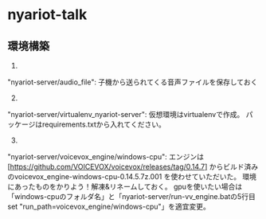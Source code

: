 # nyariot-talk
## 環境構築
1.
"nyariot-server/audio_file": 子機から送られてくる音声ファイルを保存しておく

2.
"nyariot-server/virtualenv_nyariot-server": 仮想環境はvirtualenvで作成。
パッケージはrequirements.txtから入れてください。

3.
"nyariot-server/voicevox_engine/windows-cpu": エンジンは [https://github.com/VOICEVOX/voicevox/releases/tag/0.14.7] からビルド済みのvoicevox_engine-windows-cpu-0.14.5.7z.001 を使わせていただいた。
環境にあったものをかりよう！解凍&リネームしておく。
gpuを使いたい場合は「windows-cpuのフォルダ名」と「nyariot-server/run-vv_engine.batの5行目set "run_path=voicevox_engine/windows-cpu"」を適宜変更。
